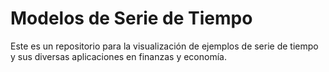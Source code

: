 # Modelos de Serie de Tiempo

Este es un repositorio para la visualización de ejemplos de serie de tiempo y sus diversas aplicaciones en finanzas y economía.
